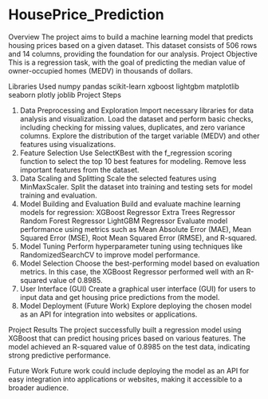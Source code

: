 # HousePrice_Prediction
Overview
The project aims to build a machine learning model that predicts housing prices based on a given dataset. This dataset consists of 506 rows and 14 columns, providing the foundation for our analysis.
Project Objective
This is a regression task, with the goal of predicting the median value of owner-occupied homes (MEDV) in thousands of dollars.

Libraries Used
numpy
pandas
scikit-learn
xgboost
lightgbm
matplotlib
seaborn
plotly
joblib
Project Steps
1. Data Preprocessing and Exploration
Import necessary libraries for data analysis and visualization.
Load the dataset and perform basic checks, including checking for missing values, duplicates, and zero variance columns.
Explore the distribution of the target variable (MEDV) and other features using visualizations.
2. Feature Selection
Use SelectKBest with the f_regression scoring function to select the top 10 best features for modeling.
Remove less important features from the dataset.
3. Data Scaling and Splitting
Scale the selected features using MinMaxScaler.
Split the dataset into training and testing sets for model training and evaluation.
4. Model Building and Evaluation
Build and evaluate machine learning models for regression:
XGBoost Regressor
Extra Trees Regressor
Random Forest Regressor
LightGBM Regressor
Evaluate model performance using metrics such as Mean Absolute Error (MAE), Mean Squared Error (MSE), Root Mean Squared Error (RMSE), and R-squared.
5. Model Tuning 
Perform hyperparameter tuning using techniques like RandomizedSearchCV to improve model performance.
6. Model Selection
Choose the best-performing model based on evaluation metrics. In this case, the XGBoost Regressor performed well with an R-squared value of 0.8985.
7. User Interface (GUI)
Create a graphical user interface (GUI) for users to input data and get housing price predictions from the model.
8. Model Deployment (Future Work)
Explore deploying the chosen model as an API for integration into websites or applications.

Project Results
The project successfully built a regression model using XGBoost that can predict housing prices based on various features. The model achieved an R-squared value of 0.8985 on the test data, indicating strong predictive performance.

Future Work
Future work could include deploying the model as an API for easy integration into applications or websites, making it accessible to a broader audience.
